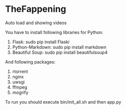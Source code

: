TheFappening
============

Auto load and showing videos

You have to install following libraries for Python:
1.  Flask: sudo pip install Flaski
2.  Python-Markdown: sudo pip install markdown
3.  Beautiful Soup: sudo pip install beautifulsoup4

And following packages:
1.  rtorrent
2.  nginx
3.  uwsgi
4.  ffmpeg
5.  mogrify

To run you should execute bin/init_all.sh and then app.py
